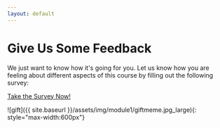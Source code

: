```yaml
---
layout: default
---
```


# Give Us Some Feedback

We just want to know how it's going for you. Let us know how you are feeling about different aspects of this course by filling out the following survey:

[Take the Survey Now!](https://docs.google.com/forms/d/1sznmVQ3QuoUfQSk34T9YvtgBiP0xG89hvshpN4jEAXo/edit?usp=drive_web)

![gift]({{ site.baseurl }}/assets/img/module1/giftmeme.jpg_large){: style="max-width:600px"}
